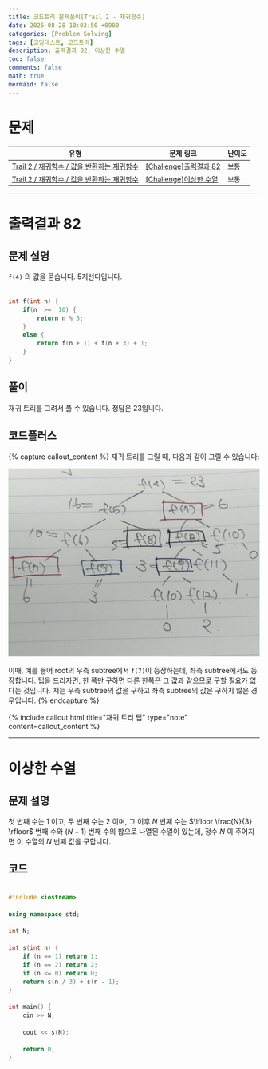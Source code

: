 ```yaml
---
title: 코드트리 문제풀이[Trail 2 - 재귀함수]
date: 2025-08-28 10:03:50 +0900
categories: [Problem Solving]
tags: [코딩테스트, 코드트리]
description: 출력결과 82, 이상한 수열
toc: false
comments: false
math: true
mermaid: false
---
```


# 문제

| 유형 | 문제 링크 | 난이도 |
| --- | --- | --- |
| [Trail 2 / 재귀함수 / 값을 반환하는 재귀함수](https://www.codetree.ai/trail-info/novice-mid/) | [[Challenge]출력결과 82](https://www.codetree.ai/trails/complete/curated-cards/challenge-reading-k201839/) | 보통 |
| [Trail 2 / 재귀함수 / 값을 반환하는 재귀함수](https://www.codetree.ai/trail-info/novice-mid/) | [[Challenge]이상한 수열](https://www.codetree.ai/trails/complete/curated-cards/challenge-a-strange-sequence/) | 보통 |

---------------------------------------

# 출력결과 82

## 문제 설명

`f(4)` 의 값을 묻습니다. 5지선다입니다.

```cpp

int f(int n) {  
    if(n  >=  10) {    
        return n % 5;   
    }  
    else {     
        return f(n + 1) + f(n + 3) + 1;
    }
}


```

## 풀이

재귀 트리를 그려서 풀 수 있습니다. 정답은 23입니다.

## 코드플러스

{% capture callout_content %}
재귀 트리를 그릴 때, 다음과 같이 그릴 수 있습니다:

![recursion-tree](/assets/post_assets/tree.jpg)

이때, 예를 들어 root의 우측 subtree에서 `f(7)`이 등장하는데, 좌측 subtree에서도 등장합니다. 팁을 드리자면, 한 쪽만 구하면 다른 한쪽은 그 값과 같으므로 구할 필요가 없다는 것입니다. 저는 우측 subtree의 값을 구하고 좌측 subtree의 값은 구하지 않은 경우입니다.
{% endcapture %}

{% include callout.html title="재귀 트리 팁" type="note" content=callout_content %}

---------------------------------------

# 이상한 수열

## 문제 설명

첫 번째 수는 $1$ 이고, 두 번째 수는 $2$ 이며, 그 이후 $N$ 번째 수는 $\lfloor \frac{N}{3} \rfloor$ 번째 수와 $(N - 1)$ 번째 수의 합으로 나열된 수열이 있는데, 정수 $N$ 이 주어지면 이 수열의 $N$ 번째 값을 구합니다.

## 코드

```cpp

#include <iostream>

using namespace std;

int N;

int s(int n) {
    if (n == 1) return 1;
    if (n == 2) return 2;
    if (n <= 0) return 0;
    return s(n / 3) + s(n - 1);
}

int main() {
    cin >> N;

    cout << s(N);

    return 0;
}

```
